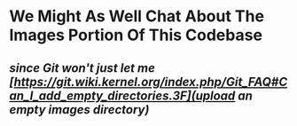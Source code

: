 # We Might As Well Chat About The Images Portion Of This Codebase
## _since Git won't just let me [https://git.wiki.kernel.org/index.php/Git_FAQ#Can_I_add_empty_directories.3F](upload an empty images directory)_
